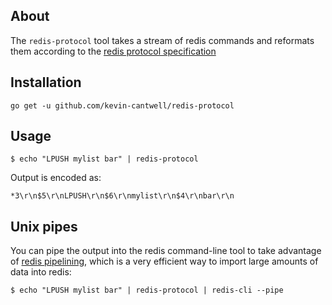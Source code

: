 ## About

The `redis-protocol` tool takes a stream of redis commands and reformats them according to the [redis protocol specification](http://redis.io/topics/protocol)

## Installation

`go get -u github.com/kevin-cantwell/redis-protocol`

## Usage

`$ echo "LPUSH mylist bar" | redis-protocol`

Output is encoded as:

```
*3\r\n$5\r\nLPUSH\r\n$6\r\nmylist\r\n$4\r\nbar\r\n
```

## Unix pipes

You can pipe the output into the redis command-line tool to take advantage of [redis pipelining](http://redis.io/topics/pipelining), which is a very efficient way to import large amounts of data into redis:

`$ echo "LPUSH mylist bar" | redis-protocol | redis-cli --pipe`